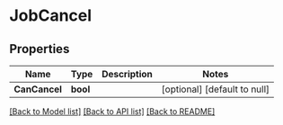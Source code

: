 # JobCancel

## Properties
Name | Type | Description | Notes
------------ | ------------- | ------------- | -------------
**CanCancel** | **bool** |  | [optional] [default to null]

[[Back to Model list]](../README.md#documentation-for-models) [[Back to API list]](../README.md#documentation-for-api-endpoints) [[Back to README]](../README.md)

